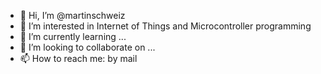 - 👋 Hi, I’m @martinschweiz
- 👀 I’m interested in Internet of Things and Microcontroller programming 
- 🌱 I’m currently learning ...
- 💞️ I’m looking to collaborate on ...
- 📫 How to reach me: by mail 

<!---
martinschweiz/martinschweiz is a ✨ special ✨ repository because its `README.md` (this file) appears on your GitHub profile.
You can click the Preview link to take a look at your changes.
--->
